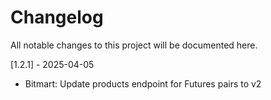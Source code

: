 # Changelog

All notable changes to this project will be documented here.

[1.2.1] - 2025-04-05

* Bitmart: Update products endpoint for Futures pairs to v2